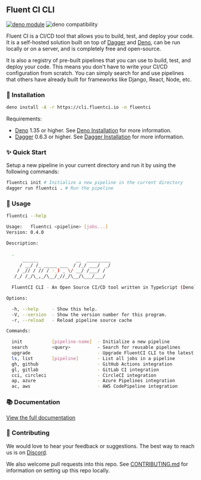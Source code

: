 ## Fluent CI CLI

[![deno module](https://shield.deno.dev/x/fluentci)](https://deno.land/x/fluentci)
![deno compatibility](https://shield.deno.dev/deno/^1.34)

Fluent CI is a CI/CD tool that allows you to build, test, and deploy your code. It is a self-hosted solution built on top of [Dagger](https://dagger.io) and [Deno](https://deno.land/), can be run locally or on a server, and is completely free and open-source.

It is also a registry of pre-built pipelines that you can use to build, test, and deploy your code. This means you don't have to write your CI/CD configuration from scratch. You can simply search for and use pipelines that others have already built for frameworks like Django, React, Node, etc.


### 🚚 Installation

```bash
deno install -A -r https://cli.fluentci.io -n fluentci
```

Requirements:
- [Deno](https://deno.land) 1.35 or higher. See [Deno Installation](https://deno.land/manual/getting_started/installation) for more information.
- [Dagger](https://dagger.io) 0.6.3 or higher. See [Dagger Installation](https://docs.dagger.io/cli/465058/install) for more information.


### ✨ Quick Start

Setup a new pipeline in your current directory and run it by using the following commands:

```bash
fluentci init # Initialize a new pipeline in the current directory
dagger run fluentci . # Run the pipeline
```

### 🚀 Usage

```bash
fluentci --help

Usage:   fluentci <pipeline> [jobs...]
Version: 0.4.0                        

Description:

  .                                                                                    
      ______              __  _________                                                
     / __/ /_ _____ ___  / /_/ ___/  _/                                                
    / _// / // / -_) _ \/ __/ /___/ /                                                  
   /_/ /_/\_,_/\__/_//_/\__/\___/___/                                                  
                                                                                       
  FluentCI CLI - An Open Source CI/CD tool written in TypeScript (Deno) based on Dagger

Options:

  -h, --help     - Show this help.                            
  -V, --version  - Show the version number for this program.  
  -r, --reload   - Reload pipeline source cache               

Commands:

  init           [pipeline-name]  - Initialize a new pipeline                 
  search         <query>          - Search for reusable pipelines             
  upgrade                         - Upgrade FluentCI CLI to the latest version
  ls, list       [pipeline]       - List all jobs in a pipeline               
  gh, github                      - GitHub Actions integration                
  gl, gitlab                      - GitLab CI integration                     
  cci, circleci                   - CircleCI integration                      
  ap, azure                       - Azure Pipelines integration               
  ac, aws                         - AWS CodePipeline integration  
```

### 📚 Documentation

[View the full documentation](https://docs.fluentci.io)

### 🤝 Contributing

We would love to hear your feedback or suggestions. The best way to reach us is on [Discord](https://discord.gg/H7M28d9dRk).

We also welcome pull requests into this repo. See [CONTRIBUTING.md](CONTRIBUTING.md) for information on setting up this repo locally.
